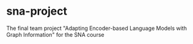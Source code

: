 # sna-project
The final team project "Adapting Encoder-based Language Models with Graph Information" for the SNA course
